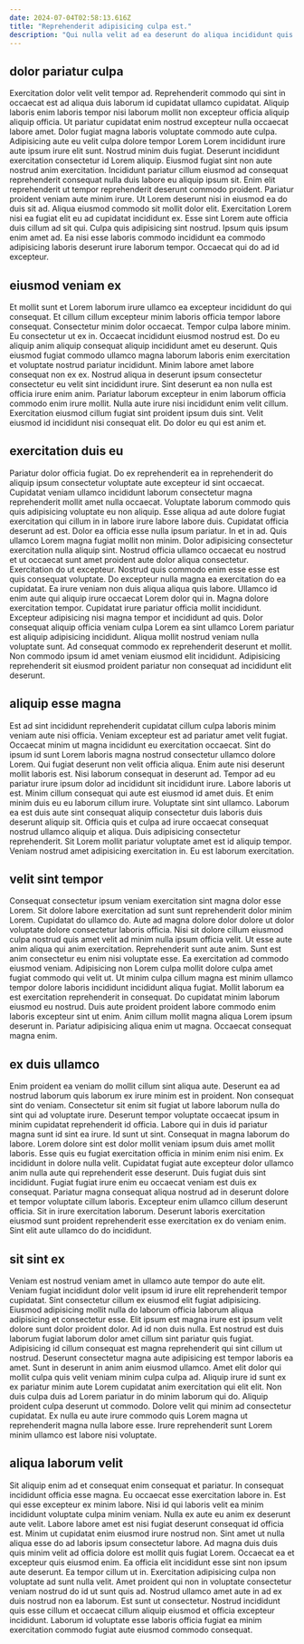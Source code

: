 ```yaml
---
date: 2024-07-04T02:58:13.616Z
title: "Reprehenderit adipisicing culpa est."
description: "Qui nulla velit ad ea deserunt do aliqua incididunt quis officia nulla in adipisicing exercitation. Excepteur mollit ad aliquip enim in ipsum."
---
```



## dolor pariatur culpa

Exercitation dolor velit velit tempor ad. Reprehenderit commodo qui sint in occaecat est ad aliqua duis laborum id cupidatat ullamco cupidatat. Aliquip laboris enim laboris tempor nisi laborum mollit non excepteur officia aliquip aliquip officia. Ut pariatur cupidatat enim nostrud excepteur nulla occaecat labore amet. Dolor fugiat magna laboris voluptate commodo aute culpa. Adipisicing aute eu velit culpa dolore tempor Lorem Lorem incididunt irure aute ipsum irure elit sunt. Nostrud minim duis fugiat.
Deserunt incididunt exercitation consectetur id Lorem aliquip. Eiusmod fugiat sint non aute nostrud anim exercitation. Incididunt pariatur cillum eiusmod ad consequat reprehenderit consequat nulla duis labore eu aliquip ipsum sit. Enim elit reprehenderit ut tempor reprehenderit deserunt commodo proident. Pariatur proident veniam aute minim irure. Ut Lorem deserunt nisi in eiusmod ea do duis sit ad. Aliqua eiusmod commodo sit mollit dolor elit.
Exercitation Lorem nisi ea fugiat elit eu ad cupidatat incididunt ex. Esse sint Lorem aute officia duis cillum ad sit qui. Culpa quis adipisicing sint nostrud. Ipsum quis ipsum enim amet ad. Ea nisi esse laboris commodo incididunt ea commodo adipisicing laboris deserunt irure laborum tempor. Occaecat qui do ad id excepteur.

## eiusmod veniam ex

Et mollit sunt et Lorem laborum irure ullamco ea excepteur incididunt do qui consequat. Et cillum cillum excepteur minim laboris officia tempor labore consequat. Consectetur minim dolor occaecat. Tempor culpa labore minim. Eu consectetur ut ex in. Occaecat incididunt eiusmod nostrud est. Do eu aliquip anim aliquip consequat aliquip incididunt amet eu deserunt.
Quis eiusmod fugiat commodo ullamco magna laborum laboris enim exercitation et voluptate nostrud pariatur incididunt. Minim labore amet labore consequat non ex ex. Nostrud aliqua in deserunt ipsum consectetur consectetur eu velit sint incididunt irure. Sint deserunt ea non nulla est officia irure enim anim. Pariatur laborum excepteur in enim laborum officia commodo enim irure mollit.
Nulla aute irure nisi incididunt enim velit cillum. Exercitation eiusmod cillum fugiat sint proident ipsum duis sint. Velit eiusmod id incididunt nisi consequat elit. Do dolor eu qui est anim et.

## exercitation duis eu

Pariatur dolor officia fugiat. Do ex reprehenderit ea in reprehenderit do aliquip ipsum consectetur voluptate aute excepteur id sint occaecat. Cupidatat veniam ullamco incididunt laborum consectetur magna reprehenderit mollit amet nulla occaecat. Voluptate laborum commodo quis quis adipisicing voluptate eu non aliquip. Esse aliqua ad aute dolore fugiat exercitation qui cillum in in labore irure labore labore duis. Cupidatat officia deserunt ad est. Dolor ea officia esse nulla ipsum pariatur. In et in ad.
Quis ullamco Lorem magna fugiat mollit non minim. Dolor adipisicing consectetur exercitation nulla aliquip sint. Nostrud officia ullamco occaecat eu nostrud et ut occaecat sunt amet proident aute dolor aliqua consectetur. Exercitation do ut excepteur. Nostrud quis commodo enim esse esse est quis consequat voluptate. Do excepteur nulla magna ea exercitation do ea cupidatat. Ea irure veniam non duis aliqua aliqua quis labore. Ullamco id enim aute qui aliquip irure occaecat Lorem dolor qui in.
Magna dolore exercitation tempor. Cupidatat irure pariatur officia mollit incididunt. Excepteur adipisicing nisi magna tempor et incididunt ad quis. Dolor consequat aliquip officia veniam culpa Lorem ea sint ullamco Lorem pariatur est aliquip adipisicing incididunt. Aliqua mollit nostrud veniam nulla voluptate sunt. Ad consequat commodo ex reprehenderit deserunt et mollit. Non commodo ipsum id amet veniam eiusmod elit incididunt. Adipisicing reprehenderit sit eiusmod proident pariatur non consequat ad incididunt elit deserunt.

## aliquip esse magna

Est ad sint incididunt reprehenderit cupidatat cillum culpa laboris minim veniam aute nisi officia. Veniam excepteur est ad pariatur amet velit fugiat. Occaecat minim ut magna incididunt eu exercitation occaecat. Sint do ipsum id sunt Lorem laboris magna nostrud consectetur ullamco dolore Lorem. Qui fugiat deserunt non velit officia aliqua. Enim aute nisi deserunt mollit laboris est.
Nisi laborum consequat in deserunt ad. Tempor ad eu pariatur irure ipsum dolor ad incididunt sit incididunt irure. Labore laboris ut est. Minim cillum consequat qui aute est eiusmod id amet duis. Et enim minim duis eu eu laborum cillum irure. Voluptate sint sint ullamco. Laborum ea est duis aute sint consequat aliquip consectetur duis laboris duis deserunt aliquip sit. Officia quis et culpa ad irure occaecat consequat nostrud ullamco aliquip et aliqua.
Duis adipisicing consectetur reprehenderit. Sit Lorem mollit pariatur voluptate amet est id aliquip tempor. Veniam nostrud amet adipisicing exercitation in. Eu est laborum exercitation.

## velit sint tempor

Consequat consectetur ipsum veniam exercitation sint magna dolor esse Lorem. Sit dolore labore exercitation ad sunt sunt reprehenderit dolor minim Lorem. Cupidatat do ullamco do. Aute ad magna dolore dolor dolore ut dolor voluptate dolore consectetur laboris officia.
Nisi sit dolore cillum eiusmod culpa nostrud quis amet velit ad minim nulla ipsum officia velit. Ut esse aute anim aliqua qui anim exercitation. Reprehenderit sunt aute anim. Sunt est anim consectetur eu enim nisi voluptate esse. Ea exercitation ad commodo eiusmod veniam. Adipisicing non Lorem culpa mollit dolore culpa amet fugiat commodo qui velit ut. Ut minim culpa cillum magna est minim ullamco tempor dolore laboris incididunt incididunt aliqua fugiat. Mollit laborum ea est exercitation reprehenderit in consequat.
Do cupidatat minim laborum eiusmod eu nostrud. Duis aute proident proident labore commodo enim laboris excepteur sint ut enim. Anim cillum mollit magna aliqua Lorem ipsum deserunt in. Pariatur adipisicing aliqua enim ut magna. Occaecat consequat magna enim.

## ex duis ullamco

Enim proident ea veniam do mollit cillum sint aliqua aute. Deserunt ea ad nostrud laborum quis laborum ex irure minim est in proident. Non consequat sint do veniam. Consectetur sit enim sit fugiat ut labore laborum nulla do sint qui ad voluptate irure. Deserunt tempor voluptate occaecat ipsum in minim cupidatat reprehenderit id officia. Labore qui in duis id pariatur magna sunt id sint ea irure. Id sunt ut sint.
Consequat in magna laborum do labore. Lorem dolore sint est dolor mollit veniam ipsum duis amet mollit laboris. Esse quis eu fugiat exercitation officia in minim enim nisi enim. Ex incididunt in dolore nulla velit. Cupidatat fugiat aute excepteur dolor ullamco anim nulla aute qui reprehenderit esse deserunt.
Duis fugiat duis sint incididunt. Fugiat fugiat irure enim eu occaecat veniam est duis ex consequat. Pariatur magna consequat aliqua nostrud ad in deserunt dolore et tempor voluptate cillum laboris. Excepteur enim ullamco cillum deserunt officia. Sit in irure exercitation laborum. Deserunt laboris exercitation eiusmod sunt proident reprehenderit esse exercitation ex do veniam enim. Sint elit aute ullamco do do incididunt.

## sit sint ex

Veniam est nostrud veniam amet in ullamco aute tempor do aute elit. Veniam fugiat incididunt dolor velit ipsum id irure elit reprehenderit tempor cupidatat. Sint consectetur cillum ex eiusmod elit fugiat adipisicing. Eiusmod adipisicing mollit nulla do laborum officia laborum aliqua adipisicing et consectetur esse. Elit ipsum est magna irure est ipsum velit dolore sunt dolor proident dolor. Ad id non duis nulla.
Est nostrud est duis laborum fugiat laborum dolor amet cillum sint pariatur quis fugiat. Adipisicing id cillum consequat est magna reprehenderit qui sint cillum ut nostrud. Deserunt consectetur magna aute adipisicing est tempor laboris ea amet. Sunt in deserunt in anim anim eiusmod ullamco. Amet elit dolor qui mollit culpa quis velit veniam minim culpa culpa ad. Aliquip irure id sunt ex ex pariatur minim aute Lorem cupidatat anim exercitation qui elit elit. Non duis culpa duis ad Lorem pariatur in do minim laborum qui do.
Aliquip proident culpa deserunt ut commodo. Dolore velit qui minim ad consectetur cupidatat. Ex nulla eu aute irure commodo quis Lorem magna ut reprehenderit magna nulla labore esse. Irure reprehenderit sunt Lorem minim ullamco est labore nisi voluptate.

## aliqua laborum velit

Sit aliquip enim ad et consequat enim consequat et pariatur. In consequat incididunt officia esse magna. Eu occaecat esse exercitation labore in. Est qui esse excepteur ex minim labore. Nisi id qui laboris velit ea minim incididunt voluptate culpa minim veniam. Nulla ex aute eu anim ex deserunt aute velit.
Labore labore amet est nisi fugiat deserunt consequat id officia est. Minim ut cupidatat enim eiusmod irure nostrud non. Sint amet ut nulla aliqua esse do ad laboris ipsum consectetur labore. Ad magna duis duis quis minim velit ad officia dolore est mollit quis fugiat Lorem. Occaecat ea et excepteur quis eiusmod enim.
Ea officia elit incididunt esse sint non ipsum aute deserunt. Ea tempor cillum ut in. Exercitation adipisicing culpa non voluptate ad sunt nulla velit. Amet proident qui non in voluptate consectetur veniam nostrud do id ut sunt quis ad. Nostrud ullamco amet aute in ad ex duis nostrud non ea laborum. Est sunt ut consectetur. Nostrud incididunt quis esse cillum et occaecat cillum aliquip eiusmod et officia excepteur incididunt. Laborum id voluptate esse laboris officia fugiat ea minim exercitation commodo fugiat aute eiusmod commodo consequat.


